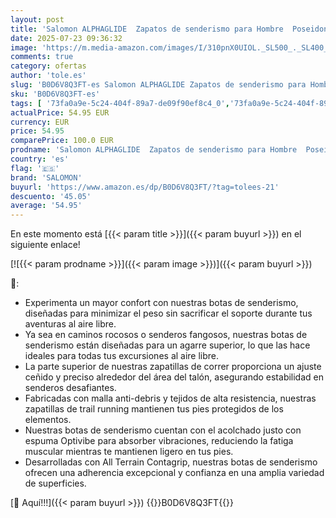 ```yaml
---
layout: post
title: 'Salomon ALPHAGLIDE  Zapatos de senderismo para Hombre  Poseidon Bay Parakeet  44 2/3 EU'
date: 2025-07-23 09:36:32
image: 'https://m.media-amazon.com/images/I/310pnX0UIOL._SL500_._SL400_.jpg'
comments: true
category: ofertas
author: 'tole.es'
slug: 'B0D6V8Q3FT-es Salomon ALPHAGLIDE Zapatos de senderismo para Hombre...'
sku: 'B0D6V8Q3FT-es'
tags: [ '73fa0a9e-5c24-404f-89a7-de09f90ef8c4_0','73fa0a9e-5c24-404f-89a7-de09f90ef8c4_101','Arborist Merchandising Root','Calzado de senderismo para hombre','Calzado deportivo para hombre','Compre 2, obtenga un 10 % de descuento','Compre 2, obtenga un 10 % de descuento_Shoes 4','Deportes y aire libre','Moda','Moda Hombre','Self Service','Special Features Stores','Tienda Salomon','Top Brands Fashion Selection','Top Fashion Picks','Zapatillas de senderismo para hombre','Zapatillas deportivas y de moda para hombre','Zapatos para hombre','c8538d25-3af9-48d3-aeff-5f3ce5572a36_0','c8538d25-3af9-48d3-aeff-5f3ce5572a36_1701','c8538d25-3af9-48d3-aeff-5f3ce5572a36_2101','salomon','zapatos','🇪🇸', ]
actualPrice: 54.95 EUR
currency: EUR
price: 54.95
comparePrice: 100.0 EUR
prodname: 'Salomon ALPHAGLIDE  Zapatos de senderismo para Hombre  Poseidon Bay Parakeet  44 2/3 EU'
country: 'es'
flag: '🇪🇸'
brand: 'SALOMON'
buyurl: 'https://www.amazon.es/dp/B0D6V8Q3FT/?tag=tolees-21'
descuento: '45.05'
average: '54.95'
---
```


En este momento está [{{< param title >}}]({{< param buyurl >}}) en el siguiente enlace!

[![{{< param prodname >}}]({{< param image >}})]({{< param buyurl >}})

🔎:

- Experimenta un mayor confort con nuestras botas de senderismo, diseñadas para minimizar el peso sin sacrificar el soporte durante tus aventuras al aire libre.
- Ya sea en caminos rocosos o senderos fangosos, nuestras botas de senderismo están diseñadas para un agarre superior, lo que las hace ideales para todas tus excursiones al aire libre.
- La parte superior de nuestras zapatillas de correr proporciona un ajuste ceñido y preciso alrededor del área del talón, asegurando estabilidad en senderos desafiantes.
- Fabricadas con malla anti-debris y tejidos de alta resistencia, nuestras zapatillas de trail running mantienen tus pies protegidos de los elementos.
- Nuestras botas de senderismo cuentan con el acolchado justo con espuma Optivibe para absorber vibraciones, reduciendo la fatiga muscular mientras te mantienen ligero en tus pies.
- Desarrolladas con All Terrain Contagrip, nuestras botas de senderismo ofrecen una adherencia excepcional y confianza en una amplia variedad de superficies.

[🛒 Aquí!!!]({{< param buyurl >}})
{{<world>}}B0D6V8Q3FT{{</world>}}
